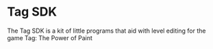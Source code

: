 # Tag SDK

The Tag SDK is a kit of little programs that aid with level editing for the game Tag: The Power of Paint